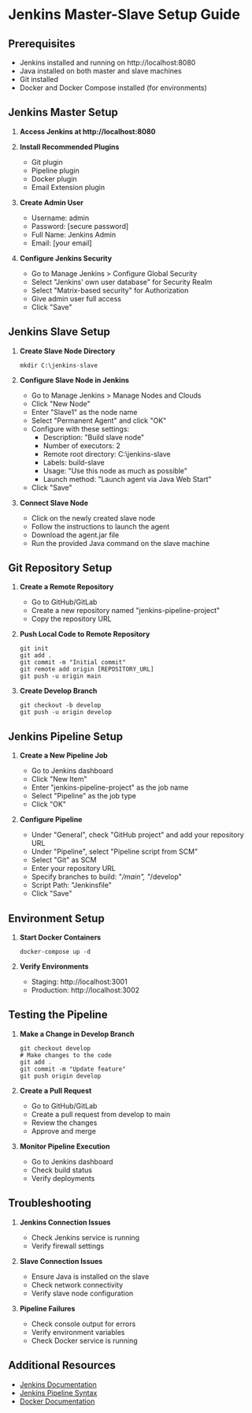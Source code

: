 # Jenkins Master-Slave Setup Guide

## Prerequisites

- Jenkins installed and running on http://localhost:8080
- Java installed on both master and slave machines
- Git installed
- Docker and Docker Compose installed (for environments)

## Jenkins Master Setup

1. **Access Jenkins at http://localhost:8080**

2. **Install Recommended Plugins**
   - Git plugin
   - Pipeline plugin
   - Docker plugin
   - Email Extension plugin

3. **Create Admin User**
   - Username: admin
   - Password: [secure password]
   - Full Name: Jenkins Admin
   - Email: [your email]

4. **Configure Jenkins Security**
   - Go to Manage Jenkins > Configure Global Security
   - Select "Jenkins' own user database" for Security Realm
   - Select "Matrix-based security" for Authorization
   - Give admin user full access
   - Click "Save"

## Jenkins Slave Setup

1. **Create Slave Node Directory**
   ```
   mkdir C:\jenkins-slave
   ```

2. **Configure Slave Node in Jenkins**
   - Go to Manage Jenkins > Manage Nodes and Clouds
   - Click "New Node"
   - Enter "Slave1" as the node name
   - Select "Permanent Agent" and click "OK"
   - Configure with these settings:
     * Description: "Build slave node"
     * Number of executors: 2
     * Remote root directory: C:\jenkins-slave
     * Labels: build-slave
     * Usage: "Use this node as much as possible"
     * Launch method: "Launch agent via Java Web Start"
   - Click "Save"

3. **Connect Slave Node**
   - Click on the newly created slave node
   - Follow the instructions to launch the agent
   - Download the agent.jar file
   - Run the provided Java command on the slave machine

## Git Repository Setup

1. **Create a Remote Repository**
   - Go to GitHub/GitLab
   - Create a new repository named "jenkins-pipeline-project"
   - Copy the repository URL

2. **Push Local Code to Remote Repository**
   ```
   git init
   git add .
   git commit -m "Initial commit"
   git remote add origin [REPOSITORY_URL]
   git push -u origin main
   ```

3. **Create Develop Branch**
   ```
   git checkout -b develop
   git push -u origin develop
   ```

## Jenkins Pipeline Setup

1. **Create a New Pipeline Job**
   - Go to Jenkins dashboard
   - Click "New Item"
   - Enter "jenkins-pipeline-project" as the job name
   - Select "Pipeline" as the job type
   - Click "OK"

2. **Configure Pipeline**
   - Under "General", check "GitHub project" and add your repository URL
   - Under "Pipeline", select "Pipeline script from SCM"
   - Select "Git" as SCM
   - Enter your repository URL
   - Specify branches to build: "*/main", "*/develop"
   - Script Path: "Jenkinsfile"
   - Click "Save"

## Environment Setup

1. **Start Docker Containers**
   ```
   docker-compose up -d
   ```

2. **Verify Environments**
   - Staging: http://localhost:3001
   - Production: http://localhost:3002

## Testing the Pipeline

1. **Make a Change in Develop Branch**
   ```
   git checkout develop
   # Make changes to the code
   git add .
   git commit -m "Update feature"
   git push origin develop
   ```

2. **Create a Pull Request**
   - Go to GitHub/GitLab
   - Create a pull request from develop to main
   - Review the changes
   - Approve and merge

3. **Monitor Pipeline Execution**
   - Go to Jenkins dashboard
   - Check build status
   - Verify deployments

## Troubleshooting

1. **Jenkins Connection Issues**
   - Check Jenkins service is running
   - Verify firewall settings

2. **Slave Connection Issues**
   - Ensure Java is installed on the slave
   - Check network connectivity
   - Verify slave node configuration

3. **Pipeline Failures**
   - Check console output for errors
   - Verify environment variables
   - Check Docker service is running

## Additional Resources

- [Jenkins Documentation](https://www.jenkins.io/doc/)
- [Jenkins Pipeline Syntax](https://www.jenkins.io/doc/book/pipeline/syntax/)
- [Docker Documentation](https://docs.docker.com/) 